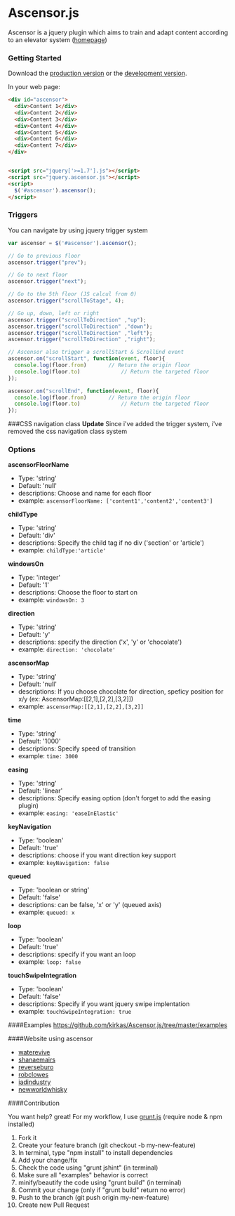 # Ascensor.js

Ascensor is a jquery plugin which aims to train and adapt content according to an elevator system ([homepage](http://kirkas.ch/ascensor))

### Getting Started
Download the [production version][min] or the [development version][max].

[max]: https://raw.github.com/kirkas/Ascensor.js/master/dist/jquery.ascensor.js
[min]: https://raw.github.com/kirkas/Ascensor.js/master/dist/jquery.ascensor.min.js

In your web page:

```html
<div id="ascensor">
  <div>Content 1</div>
  <div>Content 2</div>
  <div>Content 3</div>
  <div>Content 4</div>
  <div>Content 5</div>
  <div>Content 6</div>  
  <div>Content 7</div>
</div>


<script src="jquery['>=1.7'].js"></script>
<script src="jquery.ascensor.js"></script>
<script>
  $('#ascensor').ascensor();
</script>
```

### Triggers
You can navigate by using jquery trigger system

```js
var ascensor = $('#ascensor').ascensor();

// Go to previous floor
ascensor.trigger("prev");

// Go to next floor
ascensor.trigger("next");

// Go to the 5th floor (JS calcul from 0)
ascensor.trigger("scrollToStage", 4);

// Go up, down, left or right
ascensor.trigger("scrollToDirection" ,"up");
ascensor.trigger("scrollToDirection" ,"down");
ascensor.trigger("scrollToDirection" ,"left");
ascensor.trigger("scrollToDirection" ,"right");

// Ascensor also trigger a scrollStart & ScrollEnd event
ascensor.on("scrollStart", function(event, floor){
  console.log(floor.from) 		// Return the origin floor
  console.log(floor.to) 			// Return the targeted floor
});

ascensor.on("scrollEnd", function(event, floor){
  console.log(floor.from) 		// Return the origin floor
  console.log(floor.to) 			// Return the targeted floor
});
```

###CSS navigation class
**Update**
Since i've added the trigger system, i've removed the css
navigation class system

### Options


**ascensorFloorName**
- Type: 'string'
- Default: 'null'
- descriptions: Choose and name for each floor
- example: ```ascensorFloorName: ['content1','content2','content3']```

**childType**
- Type: 'string'
- Default: 'div'
- descriptions: Specify the child tag if no div ('section' or 'article')
- example: ```childType:'article'```

**windowsOn**
- Type: 'integer'
- Default: '1'
- descriptions: Choose the floor to start on
- example: ```windowsOn: 3```

**direction**
- Type: 'string'
- Default: 'y'
- descriptions: specify the direction ('x', 'y' or 'chocolate')
- example: ```direction: 'chocolate'```

**ascensorMap**
- Type: 'string'
- Default: 'null'
- descriptions: If you choose chocolate for direction, speficy position for x/y (ex: AscensorMap:[[2,1],[2,2],[3,2]])
- example: ```ascensorMap:[[2,1],[2,2],[3,2]]```

**time**
- Type: 'string'
- Default: '1000'
- descriptions: Specify speed of transition
- example: ```time: 3000```

**easing**
- Type: 'string'
- Default: 'linear'
- descriptions: Specify easing option (don't forget to add the easing plugin)
- example: ```easing: 'easeInElastic'```

**keyNavigation**
- Type: 'boolean'
- Default: 'true'
- descriptions: choose if you want direction key support
- example: ```keyNavigation: false```

**queued**
- Type: 'boolean or string'
- Default: 'false'
- descriptions: can be false, 'x' or 'y' (queued axis)
- example: ```queued: x```

**loop**
- Type: 'boolean'
- Default: 'true'
- descriptions: specify if you want an loop
- example: ```loop: false```

**touchSwipeIntegration**
- Type: 'boolean'
- Default: 'false'
- descriptions: Specify if you want jquery swipe implentation
- example: ```touchSwipeIntegration: true```


####Examples
https://github.com/kirkas/Ascensor.js/tree/master/examples

####Website using ascensor

- [waterevive](http://www.waterevive.com)
- [shanaemairs](http://shanaemairs.com)
- [reverseburo](http://reverseburo.com)
- [robclowes](http://www.robclowes.com)
- [iadindustry](http://iadindustry.se)
- [newworldwhisky](http://newworldwhisky.com.au)

####Contribution

You want help? great!
For my workflow, I use [grunt.js](http://gruntjs.com/) (require node & npm installed)

1. Fork it
2. Create your feature branch (git checkout -b my-new-feature)
3. In terminal, type "npm install" to install dependencies
4. Add your change/fix
5. Check the code using "grunt jshint" (in terminal)
6. Make sure all "examples" behavior is correct 
7. minify/beautify the code using "grunt build" (in terminal)
8. Commit your change (only if "grunt build" return no error)
9. Push to the branch (git push origin my-new-feature)
10. Create new Pull Request
